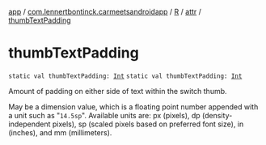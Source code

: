 [app](../../../index.md) / [com.lennertbontinck.carmeetsandroidapp](../../index.md) / [R](../index.md) / [attr](index.md) / [thumbTextPadding](./thumb-text-padding.md)

# thumbTextPadding

`static val thumbTextPadding: `[`Int`](https://kotlinlang.org/api/latest/jvm/stdlib/kotlin/-int/index.html)
`static val thumbTextPadding: `[`Int`](https://kotlinlang.org/api/latest/jvm/stdlib/kotlin/-int/index.html)

Amount of padding on either side of text within the switch thumb.

May be a dimension value, which is a floating point number appended with a unit such as "`14.5sp`". Available units are: px (pixels), dp (density-independent pixels), sp (scaled pixels based on preferred font size), in (inches), and mm (millimeters).

